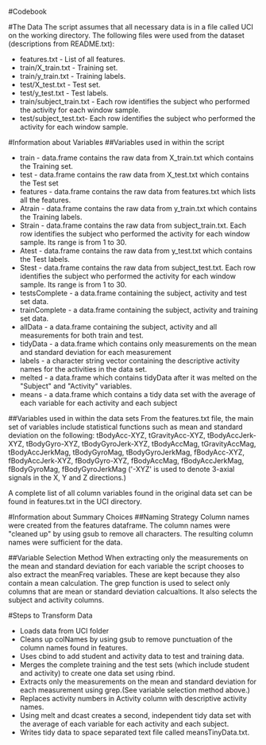 #Codebook

#The Data
The script assumes that all necessary data is in a file called UCI on the working directory. 
The following files were used from the dataset (descriptions from README.txt):
* features.txt - List of all features.
* train/X_train.txt - Training set.
* train/y_train.txt - Training labels.
* test/X_test.txt - Test set.
* test/y_test.txt - Test labels.
* train/subject_train.txt - Each row identifies the subject who performed the activity for each window sample.
* test/subject_test.txt- Each row identifies the subject who performed the activity for each window sample.


#Information about Variables 
##Variables used in within the script
* train - data.frame contains the raw data from X_train.txt which contains the Training set.
* test - data.frame contains the raw data from X_test.txt which contains the Test set
* features - data.frame contains the raw data from features.txt which lists all the features. 
* Atrain - data.frame contains the raw data from y_train.txt which contains the Training labels. 
* Strain - data.frame contains the raw data from subject_train.txt. Each row identifies the subject who performed the activity for each window sample. Its range is from 1 to 30.
* Atest -   data.frame contains the raw data from y_test.txt which contains the Test labels. 
* Stest - data.frame contains the raw data from subject_test.txt. Each row identifies the subject who performed the activity for each window sample. Its range is from 1 to 30.  
* testsComplete - a data.frame containing the subject, activity and test set data.
* trainComplete - a data.frame containing the subject, activity and training set data.
* allData - a data.frame containing the subject, activity and all measurements for both train and test.
* tidyData - a data.frame which contains only measurements on the mean and standard deviation for each measurement
* labels - a character string vector containing the descriptive activity names for the activities in the data set.
* melted - a data.frame which contains tidyData after it was melted on the "Subject" and "Activity" variables.
* means - a data.frame which contains a tidy data set with the average of each variable for each activity and each subject

##Variables used in within the data sets
From the features.txt file, the main set of variables include statistical functions such as mean and standard deviation on the following:
tBodyAcc-XYZ, tGravityAcc-XYZ, tBodyAccJerk-XYZ, tBodyGyro-XYZ, tBodyGyroJerk-XYZ, tBodyAccMag, 
tGravityAccMag, tBodyAccJerkMag, tBodyGyroMag, tBodyGyroJerkMag, fBodyAcc-XYZ, fBodyAccJerk-XYZ, 
fBodyGyro-XYZ, fBodyAccMag, fBodyAccJerkMag, fBodyGyroMag, fBodyGyroJerkMag
('-XYZ' is used to denote 3-axial signals in the X, Y and Z directions.)

A complete list of all column variables found in the original data set can be found in features.txt in the UCI directory.

#Information about Summary Choices
##Naming Strategy
Column names were created from the features dataframe. The column names were "cleaned up" by using 
gsub to remove all characters. The resulting column names were sufficient for the data. 

##Variable Selection Method 
When extracting only the measurements on the mean and standard deviation for each variable the script chooses to also extract the meanFreq variables. These are kept because they also contain a mean calculation. The grep function is used to select only columns that are mean or standard deviation calcualtions. It also selects the subject and activity columns. 

#Steps to Transform Data
* Loads data from UCI folder
* Cleans up colNames by using gsub to remove punctuation of the column names found in features.
* Uses cbind to add student and activity data to test and training data.
* Merges the complete training and the test sets (which include student and activity) to create one data set using rbind.
* Extracts only the measurements on the mean and standard deviation for each measurement using grep.(See variable selection method above.)
* Replaces activity numbers in Activity column with descriptive activity names.
* Using melt and dcast creates a second, independent tidy data set with the average of each variable for each activity and each subject. 
* Writes tidy data to space separated text file called meansTinyData.txt.

